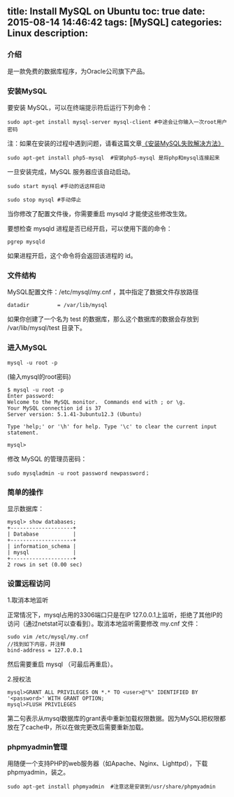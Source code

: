 title: Install MySQL on Ubuntu
toc: true
date: 2015-08-14 14:46:42
tags: [MySQL]
categories: Linux 
description: 
---

### 介绍

是一款免费的数据库程序，为Oracle公司旗下产品。

### 安装MySQL

要安装 MySQL，可以在终端提示符后运行下列命令：

    sudo apt-get install mysql-server mysql-client #中途会让你输入一次root用户密码

<!--more-->

注：如果在安装的过程中遇到问题，请看这篇文章[《安装MySQL失败解决方法》](http://www.jasonai.com/%E5%AE%89%E8%A3%85MySQL%E5%A4%B1%E8%B4%A5%E8%A7%A3%E5%86%B3%E6%96%B9%E6%B3%95/)

    sudo apt-get install php5-mysql  #安装php5-mysql 是将php和mysql连接起来

一旦安装完成，MySQL 服务器应该自动启动。

    sudo start mysql #手动的话这样启动

    sudo stop mysql #手动停止

当你修改了配置文件後，你需要重启 mysqld 才能使这些修改生效。

要想检查 mysqld 进程是否已经开启，可以使用下面的命令：

    pgrep mysqld

如果进程开启，这个命令将会返回该进程的 id。

### 文件结构

MySQL配置文件：/etc/mysql/my.cnf ，其中指定了数据文件存放路径

    datadir         = /var/lib/mysql

如果你创建了一个名为 test 的数据库，那么这个数据库的数据会存放到 /var/lib/mysql/test 目录下。

### 进入MySQL

    mysql -u root -p 

(输入mysql的root密码)

    $ mysql -u root -p
    Enter password: 
    Welcome to the MySQL monitor.  Commands end with ; or \g.
    Your MySQL connection id is 37
    Server version: 5.1.41-3ubuntu12.3 (Ubuntu)

    Type 'help;' or '\h' for help. Type '\c' to clear the current input statement.

    mysql> 

修改 MySQL 的管理员密码：

    sudo mysqladmin -u root password newpassword；

### 简单的操作
 
显示数据库：

    mysql> show databases;
    +--------------------+
    | Database           |
    +--------------------+
    | information_schema |
    | mysql              |
    +--------------------+
    2 rows in set (0.00 sec)

### 设置远程访问

1.取消本地监听

正常情况下，mysql占用的3306端口只是在IP 127.0.0.1上监听，拒绝了其他IP的访问（通过netstat可以查看到）。取消本地监听需要修改 my.cnf 文件：

    sudo vim /etc/mysql/my.cnf
    //找到如下内容，并注释
    bind-address = 127.0.0.1

然后需要重启 mysql （可最后再重启）。

2.授权法

    mysql>GRANT ALL PRIVILEGES ON *.* TO <user>@"%" IDENTIFIED BY '<password>' WITH GRANT OPTION;
    mysql>FLUSH PRIVILEGES

第二句表示从mysql数据库的grant表中重新加载权限数据。因为MySQL把权限都放在了cache中，所以在做完更改后需要重新加载。

### phpmyadmin管理

用随便一个支持PHP的web服务器（如Apache、Nginx、Lighttpd），下载phpmyadmin，装之。

    sudo apt-get install phpmyadmin  #注意这是安装到/usr/share/phpmyadmin